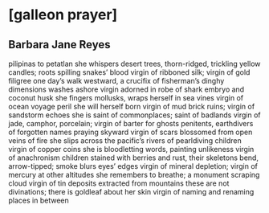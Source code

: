 # [galleon prayer]
## Barbara Jane Reyes
pilipinas to petatlan
she whispers desert trees, thorn-ridged, trickling yellow candles; roots
spilling snakes’ blood
virgin of ribboned silk; virgin of gold filigree
one day’s walk westward, a crucifix of fisherman’s dinghy dimensions washes
ashore
virgin adorned in robe of shark embryo and coconut husk
she fingers mollusks, wraps herself in sea vines
virgin of ocean voyage peril
she will herself born
virgin of mud brick ruins; virgin of sandstorm echoes
she is saint of commonplaces; saint of badlands
virgin of jade, camphor, porcelain; virgin of barter for ghosts
penitents, earthdivers of forgotten names praying skyward
virgin of scars blossomed from open veins of fire
she slips across the pacific’s rivers of pearldiving children
virgin of copper coins
she is bloodletting words, painting unlikeness
virgin of anachronism
children stained with berries and rust, their skeletons bend, arrow-tipped;
smoke blurs eyes’ edges
virgin of mineral depletion; virgin of mercury
at other altitudes she remembers to breathe; a monument scraping cloud
virgin of tin deposits extracted from mountains
these are not divinations; there is goldleaf about her skin
virgin of naming and renaming places in between